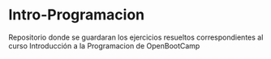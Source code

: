 # Intro-Programacion
Repositorio donde se guardaran los ejercicios resueltos correspondientes al curso Introducción a la Programacion de OpenBootCamp

